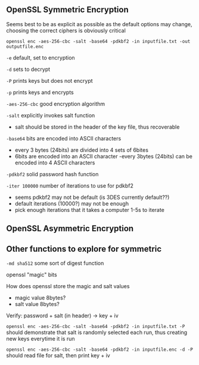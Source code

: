 ## OpenSSL Symmetric Encryption

Seems best to be as explicit as possible as the default options may change, choosing the correct ciphers is obviously critical

`openssl enc -aes-256-cbc -salt -base64 -pdkbf2 -in inputfile.txt -out outputfile.enc`

`-e` default, set to encryption

`-d` sets to decrypt

`-P` prints keys but does not encrypt

`-p` prints keys and encrypts

`-aes-256-cbc` good encryption algorithm

`-salt` explicitly invokes salt function
- salt should be stored in the header of the key file, thus recoverable

`-base64` bits are encoded into ASCII characters
- every 3 bytes (24bits) are divided into 4 sets of 6bites
- 6bits are encoded into an ASCII character
-every 3bytes (24bits) can be encoded into 4 ASCII characters

`-pdkbf2` solid password hash function

`-iter 100000` number of iterations to use for pdkbf2

- seems pdkbf2 may not be default (is 3DES currently default??)
- default iterations (10000?) may not be enough
- pick enough iterations that it takes a computer 1-5s to iterate


## OpenSSL Asymmetric Encryption




## Other functions to explore for symmetric

`-md sha512` some sort of digest function

openssl "magic" bits

How does openssl store the magic and salt values
- magic value 8bytes?
- salt value 8bytes?

Verify: password + salt (in header) -> key + iv

`openssl enc -aes-256-cbc -salt -base64 -pdkbf2 -in inputfile.txt -P` should demonstrate that salt is randomly selected each run, thus creating new keys everytime it is run

`openssl enc -aes-256-cbc -salt -base64 -pdkbf2 -in inputfile.enc -d -P` should read file for salt, then print key + iv
